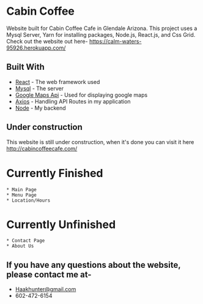 # Cabin Coffee

Website built for Cabin Coffee Cafe in Glendale Arizona. This project uses a Mysql Server, Yarn for installing packages, Node.js, React.js, and Css Grid. Check out the website out here- https://calm-waters-95926.herokuapp.com/

## Built With

* [React](https://reactjs.org/) - The web framework used
* [Mysql](https://www.mysql.com/) - The server
* [Google Maps Api](https://developers.google.com/maps/doc*umentation/) - Used for displaying google maps
* [Axios](https://www.npmjs.com/package/react-axios) - Handling API Routes in my application
* [Node](https://nodejs.org/en/) - My backend

## Under construction
This website is still under construction, when it's done you can visit it here http://cabincoffeecafe.com/

# Currently Finished 
```
* Main Page
* Menu Page
* Location/Hours
```

# Currently Unfinished
```
* Contact Page
* About Us
```


## If you have any questions about the website, please contact me at-
* Haakhunter@gmail.com
* 602-472-6154


